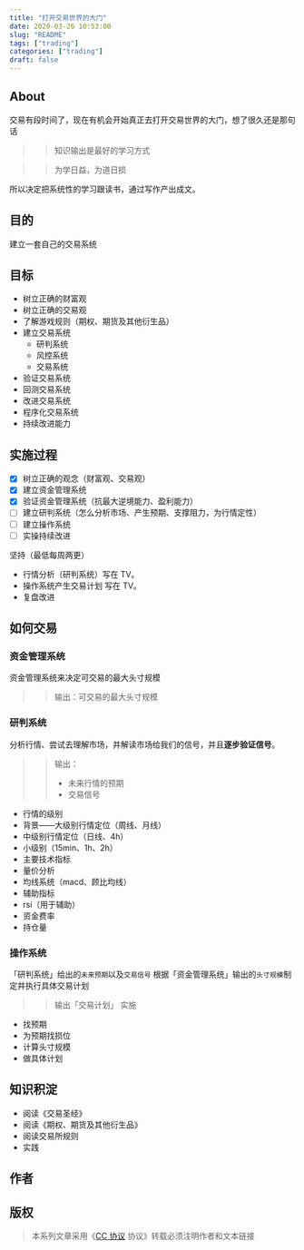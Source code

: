 ```yaml
---
title: "打开交易世界的大门"
date: 2020-03-26 10:53:00
slug: "README"
tags: ["trading"]
categories: ["trading"]
draft: false
---
```


## About
交易有段时间了，现在有机会开始真正去打开交易世界的大门，想了很久还是那句话
>> 知识输出是最好的学习方式

>> 为学日益，为道日损

所以决定把系统性的学习跟读书，通过写作产出成文。

## 目的
建立一套自己的交易系统

## 目标
- 树立正确的财富观
- 树立正确的交易观
- 了解游戏规则（期权、期货及其他衍生品）
- 建立交易系统
  - 研判系统
  - 风控系统
  - 交易系统
- 验证交易系统
- 回测交易系统
- 改进交易系统
- 程序化交易系统
- 持续改进能力

## 实施过程
* [x] 树立正确的观念（财富观、交易观）
* [x] 建立资金管理系统
* [x] 验证资金管理系统（抗最大逆境能力、盈利能力）
* [ ] 建立研判系统（怎么分析市场、产生预期、支撑阻力，为行情定性）
* [ ] 建立操作系统
* [ ] 实操持续改进

坚持（最低每周两更）
* 行情分析（研判系统）写在 TV。
* 操作系统产生交易计划 写在 TV。
* 复盘改进

## 如何交易

### 资金管理系统
资金管理系统来决定可交易的最大头寸规模

>> 输出：可交易的最大头寸规模

### 研判系统
分析行情、尝试去理解市场，并解读市场给我们的信号，并且**逐步验证信号**。

>> 输出：
>> * 未来行情的预期
>> * 交易信号

* 行情的级别
 * 背景——大级别行情定位（周线、月线）
 * 中级别行情定位（日线、4h）
 * 小级别（15min、1h、2h）
* 主要技术指标
 * 量价分析
 * 均线系统（macd、顾比均线）
* 辅助指标
 * rsi（用于辅助）
 * 资金费率
 * 持仓量

###  操作系统
「研判系统」给出的`未来预期`以及`交易信号`
根据「资金管理系统」输出的`头寸规模`制定并执行具体交易计划

>> 输出「交易计划」
>> 实施

* 找预期
* 为预期找损位
* 计算头寸规模
* 做具体计划

## 知识积淀
* 阅读《交易圣经》
* 阅读《期权、期货及其他衍生品》
* 阅读交易所规则
* 实践

## 作者

## 版权

>本系列文章采用《[CC 协议](https://creativecommons.org/licenses/by-nc-nd/4.0/legalcode.zh-Hans) 协议》转载必须注明作者和文本链接

